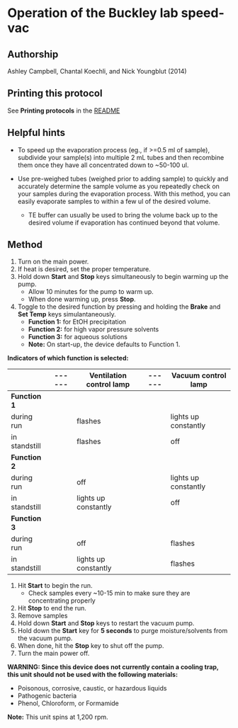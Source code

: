 Operation of the Buckley lab speed-vac
======================================

## Authorship

Ashley Campbell, Chantal Koechli, and Nick Youngblut (2014)


## Printing this protocol

See **Printing protocols** in the [README](../README.md#printing-protocols-conversion-of-protocols-to-pdf)

## Helpful hints

* To speed up the evaporation process (eg., if >=0.5 ml of sample), subdivide your sample(s) into multiple
2 mL tubes and then recombine them once they have all concentrated down to ~50-100 ul.

* Use pre-weighed tubes (weighed prior to adding sample) to quickly and accurately determine the sample
volume as you repeatedly check on your samples during the evaporation process. With this method, you can
easily evaporate samples to within a few ul of the desired volume.
	* TE buffer can usually be used to bring the volume back up to the desired volume if evaporation
	has continued beyond that volume.


## Method

1. Turn on the main power.
1. If heat is desired, set the proper temperature.
1. Hold down __Start__ and __Stop__ keys simultaneously to begin warming up the pump.
	* Allow 10 minutes for the pump to warm up.
	* When done warming up, press __Stop__.
1. Toggle to the desired function by pressing and holding the __Brake__ and __Set Temp__
keys simulantaneously.
	* __Function 1:__ for EtOH precipitation
	* __Function 2:__ for high vapor pressure solvents
	* __Function 3:__ for aqueous solutions
	* __Note:__ On start-up, the device defaults to Function 1.
		
**Indicators of which function is selected:**

|                | ------ | Ventilation control lamp   | ------ | Vacuum control lamp  |
|----------------|--------|----------------------------|--------|----------------------|
| **Function 1** |        |                            |        |                      |
| during run     |        | flashes                    |        | lights up constantly |
| in standstill  |        | flashes                    |        | off                  |
| **Function 2** |        |                            |        |                      |
| during run     |        | off                        |        | lights up constantly |
| in standstill  |        | lights up constantly       |        | off                  |
| **Function 3** |        |                            |        |                      |
| during run     |        | off                        |        | flashes              |
| in standstill  |        | lights up constantly       |        | flashes              |

1. Hit __Start__ to begin the run.
	* Check samples every ~10-15 min to make sure they are concentrating properly
1. Hit __Stop__ to end the run.
1. Remove samples
1. Hold down __Start__ and __Stop__ keys to restart the vacuum pump.
1. Hold down the __Start__ key for __5 seconds__ to purge moisture/solvents from
the vacuum pump.
1. When done, hit the __Stop__ key to shut off the pump.
1. Turn the main power off.

__WARNING: Since this device does not currently contain a cooling trap, this unit
should not be used with the following materials:__

* Poisonous, corrosive, caustic, or hazardous liquids
* Pathogenic bacteria
* Phenol, Chloroform, or Formamide

__Note:__ This unit spins at 1,200 rpm. 
